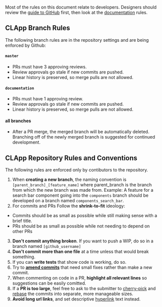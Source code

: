 Most of the rules on this document relate to developers.
Designers should review the [guide to GitHub](/docs/beginner_guide.md) first, then look at the [documentation](#documentation) rules.

## CLApp Branch Rules

The following branch rules are in the repository settings and are being enforced by Github:

#### `master`
- PRs must have 3 approving reviews.
- Review approvals go stale if new commits are pushed.
- Linear history is preserved, so merge pulls are not allowed.

#### `documentation`
- PRs must have 1 approving review.
- Review approvals go stale if new commits are pushed.
- Linear history is preserved, so merge pulls are not allowed.

#### all branches
- After a PR merge, the merged branch will be automatically deleted. Branching off of the newly merged branch is suggested for continued development.

## CLApp Repository Rules and Conventions
The following rules are enforced only by contibutors to the repository.

1. When **creating a new branch**, the naming convention is `[parent_branch]_[feature_name]` where parent_branch is the branch from which the new branch was made from. Example: A feature for a search bar component going into the `components` branch should be developed on a branch named `components_search_bar`.
2. For commits and PRs Follow the **shrink-to-fit** ideology:
  - Commits should be as small as possible while still making sense with a brief title.
  - PRs should be as small as possible while not needing to depend on other PRs
3. **Don't commit anything broken**. If you want to push a WIP, do so in a branch named `[github_username]`
4. **Don't commit more than one file** at a time unless that would break something.
5. If you can **write tests** that show code is working, do so.
6. Try to [**amend commits**](https://docs.github.com/en/github/committing-changes-to-your-project/changing-a-commit-message) that need small fixes rather than make a new commit.
7. When commenting on code in a PR, **highlight all relevant lines** so suggestions can be easily comitted.
8. If a **PR is too large**, feel free to ask to the submitter to [cherry-pick](https://git-scm.com/docs/git-cherry-pick) and [rebase](https://git-scm.com/docs/git-rebase) the commits into separate, more manageable sizes.
9. **Avoid long url links**, and set descriptive [hyperlink](https://docs.github.com/en/github/committing-changes-to-your-project/changing-a-commit-message) text instead.